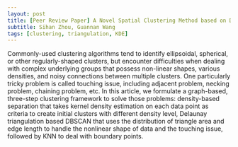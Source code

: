```yaml
---
layout: post
title: [Peer Review Paper] A Novel Spatial Clustering Method based on Delaunay Triangulation and Kernel Density
subtitle: Sihan Zhou, Guannan Wang
tags: [clustering, triangulation, KDE]
---
```

Commonly-used clustering algorithms tend to identify ellipsoidal, spherical, or other regularly-shaped clusters, but encounter difficulties when dealing with complex underlying groups that possess non-linear shapes, various densities, and noisy connections between multiple clusters. One particularly tricky problem is called touching issue, including adjacent problem, necking problem, chaining problem, etc. In this article, we formulate a graph-based, three-step clustering framework to solve those problems: density-based separation that takes kernel density estimation on each data point as criteria to create initial clusters with different density level, Delaunay triangulation based DBSCAN that uses the distribution of triangle area and edge length to handle the nonlinear shape of data and the touching issue, followed by KNN to deal with boundary points. 

